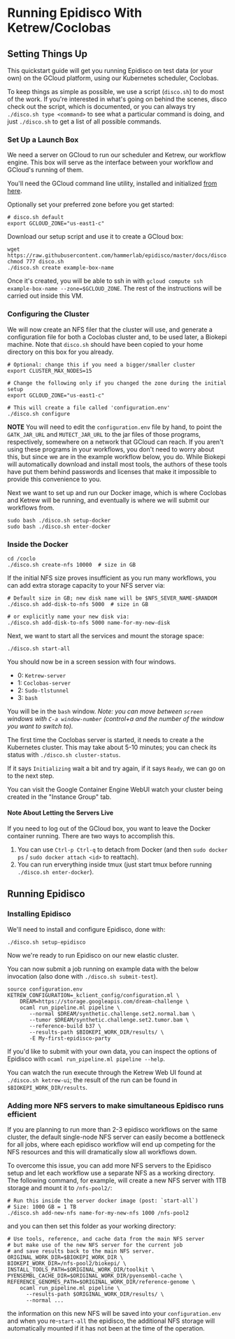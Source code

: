 # Running Epidisco With Ketrew/Coclobas

## Setting Things Up

This quickstart guide will get you running Epidisco on test data (or your own)
on the GCloud platform, using our Kubernetes scheduler, Coclobas.

To keep things as simple as possible, we use a script (`disco.sh`) to do most
of the work. If you're interested in what's going on behind the scenes, disco
check out the script, which is documented, or you can always try `./disco.sh
type <command>` to see what a particular command is doing, and just
`./disco.sh` to get a list of all possible commands.

### Set Up a Launch Box

We need a server on GCloud to run our scheduler and Ketrew, our workflow
engine. This box will serve as the interface between your workflow and GCloud's running
of them.

You'll need the GCloud command line utility, installed and initialized
[from here](https://cloud.google.com/sdk/downloads#interactive).

Optionally set your preferred zone before you get started:

```shell
# disco.sh default
export GCLOUD_ZONE="us-east1-c"
```

Download our setup script and use it to create a GCloud box:

```shell
wget https://raw.githubusercontent.com/hammerlab/epidisco/master/docs/disco.sh
chmod 777 disco.sh
./disco.sh create example-box-name
```

Once it's created, you will be able to ssh in with `gcloud compute ssh
example-box-name --zone=$GCLOUD_ZONE`. The rest of the instructions will be
carried out inside this VM.


### Configuring the Cluster

We will now create an NFS filer that the cluster will use, and generate a
configuration file for both a Coclobas cluster and, to be used later, a Biokepi
machine. Note that `disco.sh` should have been copied to your home directory on
this box for you already.

```shell
# Optional: change this if you need a bigger/smaller cluster
export CLUSTER_MAX_NODES=15

# Change the following only if you changed the zone during the initial setup
export GCLOUD_ZONE="us-east1-c"

# This will create a file called 'configuration.env'
./disco.sh configure
```

**NOTE** You will need to edit the `configuration.env` file by hand, to point the
`GATK_JAR_URL` and `MUTECT_JAR_URL` to the jar files of those programs,
respectively, somewhere on a network that GCloud can reach. If you aren't using
these programs in your workflows, you don't need to worry about this, but since
we are in the example workflow below, you do. While Biokepi will automatically
download and install most tools, the authors of these tools have put them behind
passwords and licenses that make it impossible to provide this convenience to
you.

Next we want to set up and run our Docker image, which is where Coclobas and
Ketrew will be running, and eventually is where we will submit our workflows
from.

```shell
sudo bash ./disco.sh setup-docker
sudo bash ./disco.sh enter-docker
```

### Inside the Docker

```shell
cd /coclo
./disco.sh create-nfs 10000  # size in GB
```

If the initial NFS size proves insufficient as you run many workflows,
you can add extra storage capacity to your NFS server via:

```shell
# Default size in GB; new disk name will be $NFS_SEVER_NAME-$RANDOM
./disco.sh add-disk-to-nfs 5000  # size in GB

# or explicitly name your new disk via:
./disco.sh add-disk-to-nfs 5000 name-for-my-new-disk
```

Next, we want to start all the services and mount the storage space:

```shell
./disco.sh start-all
```

You should now be in a screen session with four windows.

- 0: `Ketrew-server`
- 1: `Coclobas-server`
- 2: `Sudo-tlstunnel`
- 3: `bash`

You will be in the `bash` window. 
*Note: you can move between `screen` windows with `C-a window-number` 
(control+a and the number of the window you want to switch to).*

The first time the Coclobas server is started, it needs to create a the
Kubernetes cluster. This may take about 5-10 minutes; you can check its status
with `./disco.sh cluster-status`.

If it says `Initializing` wait a bit and try again, if it says `Ready`, we can
go on to the next step.

You can visit the Google Container Engine WebUI watch your cluster being
created in the "Instance Group" tab.

#### Note About Letting the Servers Live

If you need to log out of the GCloud box, you want to leave the Docker container
running. There are two ways to accomplish this.

1. You can use `Ctrl-p Ctrl-q` to detach from Docker (and then `sudo docker ps`
   / `sudo docker attach <id>` to reattach).
2. You can run erverything inside tmux (just start tmux before running `./disco.sh enter-docker`).

## Running Epidisco

### Installing Epidisco

We'll need to install and configure Epidisco, done with:

```shell
./disco.sh setup-epidisco
```

Now we're ready to run Epidisco on our new elastic cluster.

You can now submit a job running on example data with the below invocation (also
done with `./disco.sh submit-test`).

```shell
source configuration.env
KETREW_CONFIGURATION=_kclient_config/configuration.ml \
    DREAM=https://storage.googleapis.com/dream-challenge \
    ocaml run_pipeline.ml pipeline \
       --normal $DREAM/synthetic.challenge.set2.normal.bam \
       --tumor $DREAM/synthetic.challenge.set2.tumor.bam \
       --reference-build b37 \
       --results-path $BIOKEPI_WORK_DIR/results/ \
       -E My-first-epidisco-party
```

If you'd like to submit with your own data, you can inspect the options of
 Epidisco with `ocaml run_pipeline.ml pipeline --help`.

You can watch the run execute through the Ketrew Web UI found at `./disco.sh
ketrew-ui`; the result of the run can be found in `$BIOKEPI_WORK_DIR/results`.

### Adding more NFS servers to make simultaneous Epidisco runs efficient

If you are planning to run more than 2-3 epidisco workflows on the same cluster,
the default single-node NFS server can easily become a bottleneck for all jobs,
where each epidisco workflow will end up competing for the NFS resources and
this will dramatically slow all workflows down.

To overcome this issue, you can add more NFS servers to the Epidisco setup
and let each workflow use a separate NFS as a working directory. The following
command, for example, will create a new NFS server with 1TB storage and mount
it to `/nfs-pool2/`:

```
# Run this inside the server docker image (post: `start-all`)
# Size: 1000 GB = 1 TB
./disco.sh add-new-nfs name-for-my-new-nfs 1000 /nfs-pool2
```

and you can then set this folder as your working directory:

```
# Use tools, reference, and cache data from the main NFS server
# but make use of the new NFS server for the current job
# and save results back to the main NFS server.
ORIGINAL_WORK_DIR=$BIOKEPI_WORK_DIR \
BIOKEPI_WORK_DIR=/nfs-pool2/biokepi/ \
INSTALL_TOOLS_PATH=$ORIGINAL_WORK_DIR/toolkit \
PYENSEMBL_CACHE_DIR=$ORIGINAL_WORK_DIR/pyensembl-cache \
REFERENCE_GENOMES_PATH=$ORIGINAL_WORK_DIR/reference-genome \
    ocaml run_pipeline.ml pipeline \
      --results-path $ORIGINAL_WORK_DIR/results/ \
      --normal ...
```

the information on this new NFS will be saved into your `configuration.env`
and when you re-`start-all` the epidisco, the additional NFS storage will
automatically mounted if it has not been at the time of the operation.
